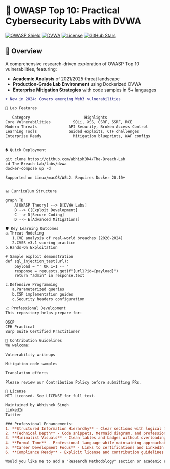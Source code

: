 # 🔐 OWASP Top 10: Practical Cybersecurity Labs with DVWA

[![OWASP Shield](https://img.shields.io/badge/OWASP-Top_10_2025-FF6A00?logo=owasp&logoColor=white)](https://owasp.org)
[![DVWA](https://img.shields.io/badge/DVWA-1.10-42b983?logo=docker&logoColor=white)]([https://dvwa.co.uk](https://github.com/digininja/DVWA))
[![License](https://img.shields.io/badge/License-MIT-blue.svg)](LICENSE)
[![GitHub Stars](https://img.shields.io/github/stars/abhish3k4/The-Breach-Lab?style=social)](https://github.com/abhish3k4/The-Breach-Lab/stargazers)

## 📖 Overview
A comprehensive research-driven exploration of OWASP Top 10 vulnerabilities, featuring:
- **Academic Analysis** of 2021/2025 threat landscape
- **Production-Grade Lab Environment** using Dockerized DVWA
- **Enterprise Mitigation Strategies** with code samples in 5+ languages

```diff
+ New in 2024: Covers emerging Web3 vulnerabilities

🧪 Lab Features

   Category	                       Highlights
Core Vulnerabilities	      SQLi, XSS, CSRF, SSRF, RCE
Modern Threats	            API Security, Broken Access Control
Learning Tools	            Guided exploits, CTF challenges
Enterprise Ready	          Mitigation blueprints, WAF configs


� Quick Deployment

git clone https://github.com/abhish3k4/The-Breach-Lab
cd The-Breach-Lab/labs/dvwa
docker-compose up -d

Supported on Linux/macOS/WSL2. Requires Docker 20.10+


📊 Curriculum Structure

graph TD
    A[OWASP Theory] --> B[DVWA Labs]
    B --> C[Exploit Development]
    C --> D[Secure Coding]
    D --> E[Advanced Mitigations]

🛡️ Key Learning Outcomes
a.Threat Modeling
   1.CVE analysis of real-world breaches (2020-2024)
   2.CVSS v3.1 scoring practice
b.Hands-On Exploitation

# Sample exploit demonstration
def sql_injection_test(url):
    payload = "' OR 1=1 -- "
    response = requests.get(f"{url}?id={payload}")
    return "admin" in response.text

c.Defensive Programming
   a.Parameterized queries
   b.CSP implementation guides
   c.Security headers configuration

📈 Professional Development
This repository helps prepare for:

OSCP
CEH Practical
Burp Suite Certified Practitioner

🤝 Contribution Guidelines
We welcome:

Vulnerability writeups

Mitigation code samples

Translation efforts

Please review our Contribution Policy before submitting PRs.

📜 License
MIT Licensed. See LICENSE for full text.

Maintained by Abhishek Singh
LinkedIn
Twitter

### Professional Enhancements:
1. **Structured Information Hierarchy** - Clear sections with logical flow
2. **Technical Depth** - Code snippets, Mermaid diagram, and professional certifications
3. **Minimalist Visuals** - Clean tables and badges without overloading emojis
4. **Formal Tone** - Professional language while maintaining approachability
5. **Career Development Focus** - Links to certifications and LinkedIn
6. **Compliance Ready** - Explicit license and contribution guidelines

Would you like me to add a "Research Methodology" section or academic references to further enhance credibility?












